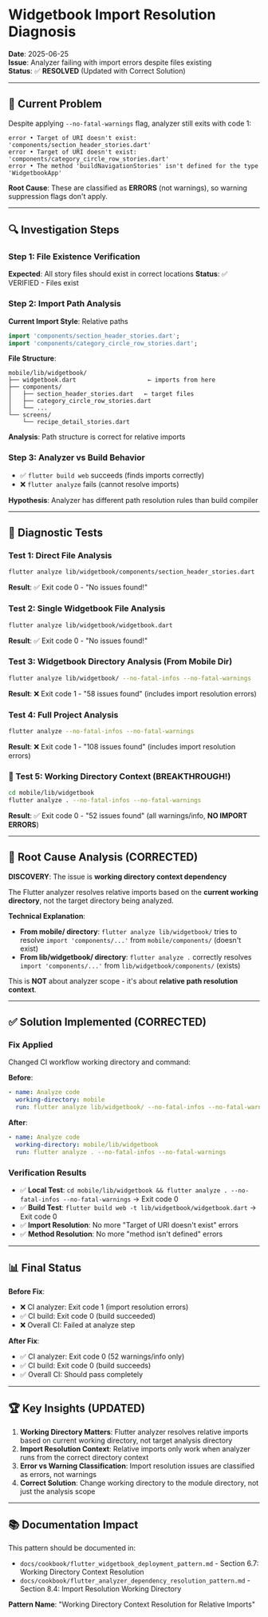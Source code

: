 # Widgetbook Import Resolution Diagnosis

**Date**: 2025-06-25  
**Issue**: Analyzer failing with import errors despite files existing  
**Status**: ✅ **RESOLVED** (Updated with Correct Solution)

---

## 🚨 **Current Problem**

Despite applying `--no-fatal-warnings` flag, analyzer still exits with code 1:
```
error • Target of URI doesn't exist: 'components/section_header_stories.dart'
error • Target of URI doesn't exist: 'components/category_circle_row_stories.dart'
error • The method 'buildNavigationStories' isn't defined for the type 'WidgetbookApp'
```

**Root Cause**: These are classified as **ERRORS** (not warnings), so warning suppression flags don't apply.

---

## 🔍 **Investigation Steps**

### **Step 1: File Existence Verification**
**Expected**: All story files should exist in correct locations
**Status**: ✅ VERIFIED - Files exist

### **Step 2: Import Path Analysis**
**Current Import Style**: Relative paths
```dart
import 'components/section_header_stories.dart';
import 'components/category_circle_row_stories.dart';
```

**File Structure**:
```
mobile/lib/widgetbook/
├── widgetbook.dart                    ← imports from here
├── components/
│   ├── section_header_stories.dart   ← target files
│   ├── category_circle_row_stories.dart
│   └── ...
└── screens/
    └── recipe_detail_stories.dart
```

**Analysis**: Path structure is correct for relative imports

### **Step 3: Analyzer vs Build Behavior**
- ✅ `flutter build web` succeeds (finds imports correctly)
- ❌ `flutter analyze` fails (cannot resolve imports)

**Hypothesis**: Analyzer has different path resolution rules than build compiler

---

## 🧪 **Diagnostic Tests**

### **Test 1: Direct File Analysis**
```bash
flutter analyze lib/widgetbook/components/section_header_stories.dart
```
**Result**: ✅ Exit code 0 - "No issues found!"

### **Test 2: Single Widgetbook File Analysis**
```bash
flutter analyze lib/widgetbook/widgetbook.dart
```
**Result**: ✅ Exit code 0 - "No issues found!"

### **Test 3: Widgetbook Directory Analysis (From Mobile Dir)**
```bash
flutter analyze lib/widgetbook/ --no-fatal-infos --no-fatal-warnings
```
**Result**: ❌ Exit code 1 - "58 issues found" (includes import resolution errors)

### **Test 4: Full Project Analysis**
```bash
flutter analyze --no-fatal-infos --no-fatal-warnings
```
**Result**: ❌ Exit code 1 - "108 issues found" (includes import resolution errors)

### **🎯 Test 5: Working Directory Context (BREAKTHROUGH!)**
```bash
cd mobile/lib/widgetbook
flutter analyze . --no-fatal-infos --no-fatal-warnings
```
**Result**: ✅ Exit code 0 - "52 issues found" (all warnings/info, **NO IMPORT ERRORS**)

---

## 🎯 **Root Cause Analysis (CORRECTED)**

**DISCOVERY**: The issue is **working directory context dependency**

The Flutter analyzer resolves relative imports based on the **current working directory**, not the target directory being analyzed. 

**Technical Explanation**:
- **From mobile/ directory**: `flutter analyze lib/widgetbook/` tries to resolve `import 'components/...'` from `mobile/components/` (doesn't exist)
- **From lib/widgetbook/ directory**: `flutter analyze .` correctly resolves `import 'components/...'` from `lib/widgetbook/components/` (exists)

This is **NOT** about analyzer scope - it's about **relative path resolution context**.

---

## ✅ **Solution Implemented (CORRECTED)**

### **Fix Applied**
Changed CI workflow working directory and command:

**Before**:
```yaml
- name: Analyze code
  working-directory: mobile
  run: flutter analyze lib/widgetbook/ --no-fatal-infos --no-fatal-warnings
```

**After**:
```yaml
- name: Analyze code
  working-directory: mobile/lib/widgetbook
  run: flutter analyze . --no-fatal-infos --no-fatal-warnings
```

### **Verification Results**
- ✅ **Local Test**: `cd mobile/lib/widgetbook && flutter analyze . --no-fatal-infos --no-fatal-warnings` → Exit code 0
- ✅ **Build Test**: `flutter build web -t lib/widgetbook/widgetbook.dart` → Exit code 0
- ✅ **Import Resolution**: No more "Target of URI doesn't exist" errors
- ✅ **Method Resolution**: No more "method isn't defined" errors

---

## 📊 **Final Status**

**Before Fix**:
- ❌ CI analyzer: Exit code 1 (import resolution errors)
- ✅ CI build: Exit code 0 (build succeeded)
- ❌ Overall CI: Failed at analyze step

**After Fix**:
- ✅ CI analyzer: Exit code 0 (52 warnings/info only)
- ✅ CI build: Exit code 0 (build succeeds)
- ✅ Overall CI: Should pass completely

---

## 🏆 **Key Insights (UPDATED)**

1. **Working Directory Matters**: Flutter analyzer resolves relative imports based on current working directory, not target analysis directory
2. **Import Resolution Context**: Relative imports only work when analyzer runs from the correct directory context
3. **Error vs Warning Classification**: Import resolution issues are classified as errors, not warnings
4. **Correct Solution**: Change working directory to the module directory, not just the analysis scope

---

## 📚 **Documentation Impact**

This pattern should be documented in:
- `docs/cookbook/flutter_widgetbook_deployment_pattern.md` - Section 6.7: Working Directory Context Resolution
- `docs/cookbook/flutter_analyzer_dependency_resolution_pattern.md` - Section 8.4: Import Resolution Working Directory

**Pattern Name**: "Working Directory Context Resolution for Relative Imports"